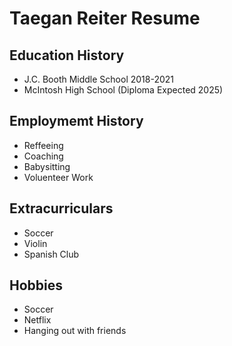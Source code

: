 # Taegan Reiter Resume

## Education History
- J.C. Booth Middle School 2018-2021
- McIntosh High School (Diploma Expected 2025)

## Employmemt History
- Reffeeing
- Coaching
- Babysitting
- Voluenteer Work

## Extracurriculars
- Soccer
- Violin
- Spanish Club 

## Hobbies
- Soccer
- Netflix
- Hanging out with friends
